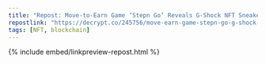 ```yaml
---
title: "Repost: Move-to-Earn Game ‘Stepn Go’ Reveals G-Shock NFT Sneaker Collab - Decrypt"
repostlink: "https://decrypt.co/245756/move-earn-game-stepn-go-g-shock-nft-sneakers"
tags: [NFT, blockchain]
---
```


{% include embed/linkpreview-repost.html %}
